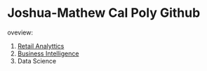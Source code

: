 # Joshua-Mathew Cal Poly Github
oveview:

1. [Retail Analyttics](https://linkmehere.com)
2. [Business Intelligence](https://github.com/Josh2902/Joshua-Mathew/blob/main/Josh%20Mathew%20Project%205_6%2C%20warmup%203100%20ulta%20quartiles.ipynb%20-%20Colaboratory.pdf)
3. Data Science

